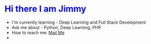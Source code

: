 <h1 style="color: blue"> Hi there I am Jimmy </h1>

- I'm currently learning - Deep Learning and Full Stack Development
- Ask me about  - Python, Deep Learning, PHP
- How to reach me: [Mail Me](mailto:jimmyahalpara123@gmail.com)
-
<!--
**jimmyahalpara/jimmyahalpara** is a ✨ _special_ ✨ repository because its `README.md` (this file) appears on your GitHub profile.

Here are some ideas to get you started:

- 🔭 I’m currently working on ...
- 🌱 I’m currently learning ...
- 👯 I’m looking to collaborate on ...
- 🤔 I’m looking for help with ...
- 💬 Ask me about ...
- 📫 How to reach me: ...
- 😄 Pronouns: ...
- ⚡ Fun fact: ...
-->
